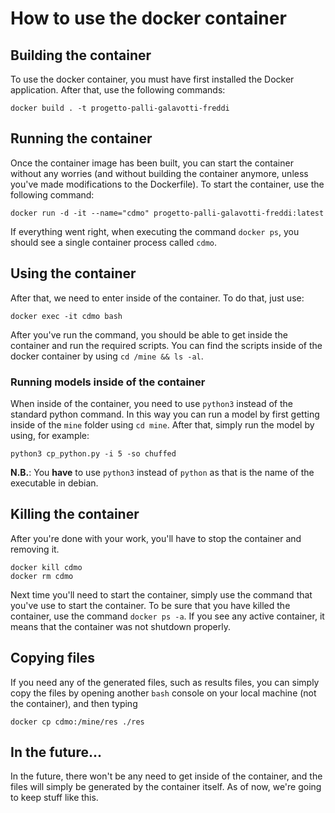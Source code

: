 # How to use the docker container

## Building the container
To use the docker container, you must have first installed the Docker application.
After that, use the following commands:
```
docker build . -t progetto-palli-galavotti-freddi
```

## Running the container
Once the container image has been built, you can start the container without any worries (and without building the container anymore, unless you've made modifications to the Dockerfile).
To start the container, use the following command:
```
docker run -d -it --name="cdmo" progetto-palli-galavotti-freddi:latest
```
If everything went right, when executing the command `docker ps`, you should see a single container process called `cdmo`.

## Using the container
After that, we need to enter inside of the container. To do that, just use:
```
docker exec -it cdmo bash
```
After you've run the command, you should be able to get inside the container and run the required scripts.
You can find the scripts inside of the docker container by using `cd /mine && ls -al`.

### Running models inside of the container
When inside of the container, you need to use `python3` instead of the standard python command.
In this way you can run a model by first getting inside of the `mine` folder using `cd mine`.
After that, simply run the model by using, for example:
```
python3 cp_python.py -i 5 -so chuffed
```
__N.B.__: You __have__ to use `python3` instead of `python` as that is the name of the executable in debian. 

## Killing the container
After you're done with your work, you'll have to stop the container and removing it.
```
docker kill cdmo
docker rm cdmo
```
Next time you'll need to start the container, simply use the command that you've use to start the container.
To be sure that you have killed the container, use the command `docker ps -a`. If you see any active container, it means that the container was not shutdown properly.

## Copying files
If you need any of the generated files, such as results files, you can simply copy the files by opening another `bash` console on your local machine (not the container), and then typing

```
docker cp cdmo:/mine/res ./res
```

## In the future...
In the future, there won't be any need to get inside of the container, and the files will simply be generated by the container itself.
As of now, we're going to keep stuff like this.